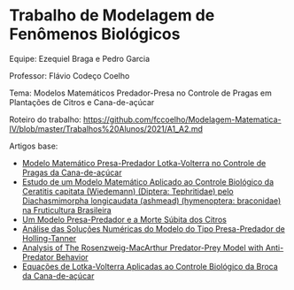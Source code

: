 # Trabalho de Modelagem de Fenômenos Biológicos

Equipe: Ezequiel Braga e Pedro Garcia

Professor: Flávio Codeço Coelho

Tema: Modelos Matemáticos Predador-Presa no Controle de Pragas em Plantações de Citros e Cana-de-açúcar

Roteiro do trabalho: https://github.com/fccoelho/Modelagem-Matematica-IV/blob/master/Trabalhos%20Alunos/2021/A1_A2.md

Artigos base:

- [Modelo Matemático Presa-Predador Lotka-Volterra no Controle de Pragas da Cana-de-açúcar](https://github.com/EzequielEBS/Trabalho-MM4/blob/main/Exemplos%20de%20artigos/MODELO%20MATEM%C3%81TICO%20PRESA-PREDADOR%20LOTKA-VOLTERRA%20NO%20CONTROLE%20DE%20PRAGAS%20DA%20CANA%20DE%20A%C3%87%C3%9ACAR.pdf)
- [Estudo de um Modelo Matemático Aplicado ao Controle Biológico da Ceratitis capitata (Wiedemann) (Diptera: Tephritidae) pelo Diachasmimorpha longicaudata (ashmead) (hymenoptera: braconidae) na Fruticultura Brasileira](https://github.com/EzequielEBS/Trabalho-MM4/blob/main/Exemplos%20de%20artigos/ESTUDO%20DE%20UM%20MODELO%20MATEM%C3%81TICO%20APLICADO%20AO%20CONTROLE%20BIOL%C3%93GICO%20DA%20Ceratitis%20capitata.pdf)
- [Um Modelo Presa-Predador e a Morte Súbita dos Citros](https://github.com/EzequielEBS/Trabalho-MM4/blob/main/Exemplos%20de%20artigos/Um%20Modelo%20Presa-Predador%20e%20a%20Morte%20S%C3%BAbita%20dos%20Citros.pdf)
- [Análise das Soluções Numéricas do Modelo do Tipo Presa-Predador de Holling-Tanner](https://github.com/EzequielEBS/Trabalho-MM4/blob/main/Exemplos%20de%20artigos/An%C3%A1lise%20das%20solu%C3%A7%C3%B5es%20num%C3%A9ricas%20do%20modelo%20do%20tipo%20presa-predador%20de%20Holling-Tanner.pdf)
- [Analysis of The Rosenzweig-MacArthur Predator-Prey Model with Anti-Predator Behavior](https://github.com/EzequielEBS/Trabalho-MM4/blob/main/Exemplos%20de%20artigos/11472-33923-1-PB.pdf)
- [Equações de Lotka-Volterra Aplicadas ao Controle Biológico da Broca da Cana-de-açúcar](https://github.com/EzequielEBS/Trabalho-MM4/blob/main/Exemplos%20de%20artigos/_Broca%20da%20cana%20-%20Isaias%20de%20Jesus.pdf)
